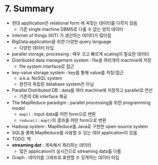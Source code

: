 # 7. Summary

- 현대 appllication은 relational form 에 꼭맞는 데이터를 다루지 않음
    - 기존 single machine DBMS로 다룰 수 없는 양의 데이터
- internet of things (IOT) 가 생산하는 데이터가 많아짐
- BigData application을 위한 다양한 query language
    - 다양한 데이터 타입
- parallel storage, processing : 매우 크고 빠르게 scaling이 필요한 데이터
- Distributed data management system : file을 여러개의 machine에 저장
    - file system interface로 접근
- key-value storage system : key를 통해 value를 저장/접근
    - a.k.a. NoSQL system
    - 완전히 독립된 database system은 아님
- Parallel Distributed DB : data를 여러 machine에 저장하고 parallel로 연산
    - 기존의 DB interface 제공
- The MapReduce paradigm : parallel processing을 위한 programming model
    - `map()` : input data를 어떤 form으로 변환
    - `reduce()` : `map()`의 결과를 어떤 form으로 변환
- Hadoop system : MapReduce를 Java로 구현한 open-source system
- SQL을 통해 MapReduce를 사용할 수 있는 여러 application이 있음
- TODO. 책
- **streaming dat** : 계속해서 쿼리하는 데이터
    - 많은 application이 실시간으로 streaming data를 다룸
- Graph : 데이터를 그래프로 표현할 수 있게하는 데이터 타입